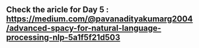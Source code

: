 ## Check the aricle for Day 5 : https://medium.com/@pavanadityakumarg2004/advanced-spacy-for-natural-language-processing-nlp-5a1f5f21d503